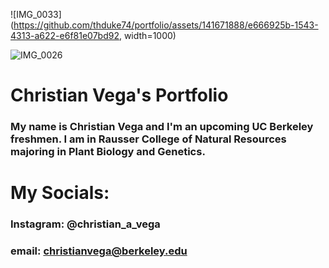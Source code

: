 ![IMG_0033](https://github.com/thduke74/portfolio/assets/141671888/e666925b-1543-4313-a622-e6f81e07bd92, width=1000)


![IMG_0026](https://github.com/thduke74/portfolio/assets/141671888/7975fa5d-470b-4b06-95ec-9a580fca821c)



# **Christian Vega's Portfolio**
### My name is Christian Vega and I'm an upcoming UC Berkeley freshmen. I am in Rausser College of Natural Resources majoring in Plant Biology and Genetics. 


# My Socials: 

### Instagram: @christian_a_vega
### email: christianvega@berkeley.edu
